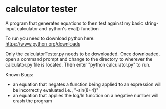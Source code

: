 # calculator tester
A program that generates equations to then test against my basic string-input calculator and python's eval() function

To run you need to download python here: https://www.python.org/downloads

Only the calculatorTester.py needs to be downloaded. Once downloaded, open a command prompt and change to the directory to wherever the calculator.py file is located. Then enter "python calculator.py" to run.

Known Bugs:
- an equation that negates a function being applied to an expression will be incorrectly evaluated i.e., "-sin(8+4)" 
- an equation that applies the log/ln function on a negative number will crash the program
